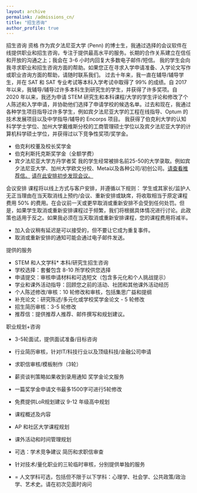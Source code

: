 ```yaml
---
layout: archive
permalink: /admissions_cn/
title: "招生咨询"
author_profile: true
---
```


招生咨询
资格 
作为宾夕法尼亚大学 (Penn) 的博士生，我通过选择的会议软件在线提供职业和招生咨询，专注于提供最高水平的服务。长期的合作关系建立在信任和开放的沟通之上；我会在 3-6 小时内回复大多数电子邮件/短信。
我的学生会向我寻求职业和招生咨询方面的帮助。如果您正在寻求入学申请准备、入学论文写作或职业咨询方面的帮助，请随时联系我们。
过去十年来，我一直在辅导/辅导学生，并在 SAT 和 SAT 专业考试等本科入学考试中取得了 99% 的成绩。自 2017 年以来，我辅导/辅导过许多本科生到研究生的学生，并获得了许多奖项。自 2020 年以来，我还为申请 STEM 研究生和本科课程/大学的学生评论和修改了个人陈述和入学申请，并协助他们选择了申请学校的候选名单。过去和现在，我通过各种学生项目指导过许多学生，例如宾夕法尼亚大学的工程在线指导、Optum 的技术发展项目以及中学指导/辅导的 Encorps 项目。
我获得了伯克利大学的认知科学学士学位、加州大学戴维斯分校的工商管理硕士学位以及宾夕法尼亚大学的计算机科学硕士学位，并获得过以下竞争性奖项/奖学金。
*	伯克利校董及校长奖学金
*	伯克利斯托克斯奖学金（全额学费）
*	宾夕法尼亚大学方丹学者奖
我的学生经常被排名前25-50的大学录取。例如宾夕法尼亚大学、加州大学欧文分校、Meta以及各种公司/初创公司。[请查看推荐信。](https://bryantduongconsulting.github.io/testimonials/)
[请在此安排初步发现会议。](https://calendly.com/bryanttduong/30min)




会议安排
课程将以线上方式与客户安排，并遵循以下规则：
学生或其家长/监护人无正当理由在当天取消线上预约/会议、重新安排或缺席，将收取相当于原定课程费用 50% 的费用。在会议前一天或更早取消或重新安排不会受到任何处罚。但是，如果学生取消或重新安排课程过于频繁，我们将根据具体情况进行讨论。此政策也适用于反之。如果我必须在当天取消或重新安排课程，您的课程费用将减半。
*	加入会议稍有延迟是可以接受的，但不要让它成为重复事件。
*	取消或重新安排的通知可能会通过电子邮件发送。

提供的服务
*	STEM 和人文学科* 本科/研究生招生咨询
*	学校选择：套餐包含 8-10 所学校供您选择
*	申请提交：审核申请材料和可选短文（包含多元化和个人挑战提示）
*	学业和课外活动指导：回顾您之前的活动、社团和其他课外活动经历
*	个人陈述修改/审核：10 轮修改和审核，包括集思广益和提纲
*	补充论文：研究陈述/多元化或学校奖学金论文 - 5 轮修改
*	招生简历审核：3-5 轮修改
*	推荐信：提供推荐人推荐、邮件撰写和规划建议。

职业规划+咨询
*	3-5轮面试，提供面试准备/目标咨询
*	行业简历审核，针对IT/科技行业以及顶级科技/金融公司申请
*	求职信审核/模板制作（3轮）
*	薪资谈判策略如果收到录用通知
奖学金论文服务
*	一篇奖学金申请文书最多1500字可进行5轮修改
*	免费提供LoR规划建议
9-12 年级高中规划
*	课程概述及内容
*	AP 和社区大学课程规划
*	课外活动和时间管理规划
*	可选：学术竞争建议
简历和求职信审查
*	针对技术/量化职业的三轮临时审核，分别提供单独的服务
  
* = 人文学科可选，包括但不限于以下学科：心理学、社会学、公共政策/政治学、艺术史。请在初次见面时询问

